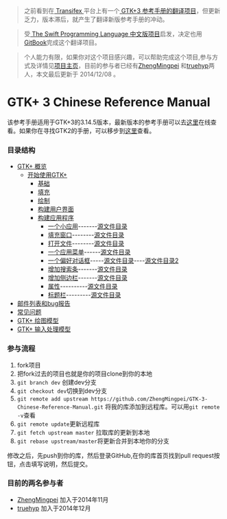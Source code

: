 
>之前看到在[ Transifex ](https://www.transifex.com/)平台上有一个[ GTK+3 参考手册的翻译项目](https://www.transifex.com/organization/yetist/dashboard/gtk3-reference-manual)，但更新乏力，版本滞后，就产生了翻译新版参考手册的冲动。

>受[ The Swift Programming Language 中文版项目](https://github.com/numbbbbb/the-swift-programming-language-in-chinese)启发，决定也用[GitBook](https://www.gitbook.io/)完成这个翻译项目。

>个人能力有限，如果你对这个项目感兴趣，可以帮助完成这个项目,参与方式及详情见[项目主页](https://github.com/ZhengMingpei/GTK-3-Chinese-Reference-Manual)，目前的参与者已经有[ZhengMingpei](https://github.com/ZhengMingpei) 和[truehyp](https://github.com/truehyp)两人，本文最后更新于 2014/12/08 。


# GTK+ 3 Chinese Reference Manual

该参考手册适用于GTK+3的3.14.5版本，最新版本的参考手册可以去[这里](http://developer.gnome.org/gtk3/)在线查看。如果你在寻找GTK2的手册，可以移步到[这里](http://developer.gnome.org/gtk2/)查看。

### 目录结构

* [GTK+ 概览](content/README.md)
   * [开始使用GTK+](content/gtk+.md)
       * [基础](content/basic.md)
       * [填充](content/packing.md)
       * [绘制](content/drawing.md)
       * [构建用户界面](content/building_ui.md)
       * [构建应用程序](content/building_app.md)
		   * [一个小应用](content/building_app.md#一个小应用)-------[源文件目录](example/application1/)
		   * [填充窗口](content/building_app.md#填充窗口)--------[源文件目录](example/application2/)
		   * [打开文件](content/building_app.md#打开文件)--------[源文件目录](example/application3/)
		   * [一个应用菜单](content/building_app.md#一个应用菜单)------[源文件目录](example/application4/)
		   * [一个偏好对话框](content/building_app.md#一个偏好对话框)-----[源文件目录](example/application5/)----[源文件目录2](example/application6/)
		   * [增加搜索条](content/building_app.md#增加搜索条)-------[源文件目录](example/application7/)
		   * [增加侧边栏](content/building_app.md#增加侧边栏)-------[源文件目录](example/application8/)
		   * [属性](content/building_app.md#属性)----------[源文件目录](example/application9/)
		   * [标题栏](content/building_app.md#标题栏)---------[源文件目录](example/application10/)
* [邮件列表和bug报告](content/gtk-resources.md)
* [常见问题](content/gtk-questing-index.md)
* [GTK+ 绘图模型](content/chap-drawing-model.md)
* [GTK+ 输入处理模型](content/chap-input-handing.md)


### 参与流程

1. fork项目
2. 把fork过去的项目也就是你的项目clone到你的本地
3. `git branch dev` 创建dev分支
4. `git checkout dev`切换到dev分支
5. `git remote add upstream https://github.com/ZhengMingpei/GTK-3-Chinese-Reference-Manual.git` 将我的库添加到远程库。可以用`git remote -v`查看
6. `git remote update`更新远程库
7. `git fetch upstream master` 拉取库的更新到本地
8. `git rebase upstream/master`将更新合并到本地你的分支

修改之后，先push到你的库，然后登录GitHub,在你的库首页找到pull request按钮，点击填写说明，然后提交。


### 目前的两名参与者

* [ZhengMingpei](https://github.com/ZhengMingpei)  加入于2014年11月
* [truehyp](https://github.com/truehyp)  加入于2014年12月




